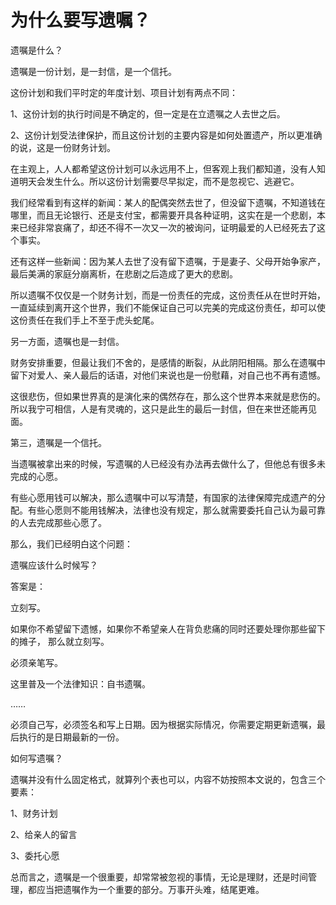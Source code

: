 # 为什么要写遗嘱？

遗嘱是什么？

遗嘱是一份计划，是一封信，是一个信托。 

这份计划和我们平时定的年度计划、项目计划有两点不同：

1、这份计划的执行时间是不确定的，但一定是在立遗嘱之人去世之后。

2、这份计划受法律保护，而且这份计划的主要内容是如何处置遗产，所以更准确的说，这是一份财务计划。

在主观上，人人都希望这份计划可以永远用不上，但客观上我们都知道，没有人知道明天会发生什么。所以这份计划需要尽早拟定，而不是忽视它、逃避它。

我们经常看到有这样的新闻：某人的配偶突然去世了，但没留下遗嘱，不知道钱在哪里，而且无论银行、还是支付宝，都需要开具各种证明，这实在是一个悲剧，本来已经非常哀痛了，却还不得不一次又一次的被询问，证明最爱的人已经死去了这个事实。

还有这样一些新闻：因为某人去世了没有留下遗嘱，于是妻子、父母开始争家产，最后美满的家庭分崩离析，在悲剧之后造成了更大的悲剧。

所以遗嘱不仅仅是一个财务计划，而是一份责任的完成，这份责任从在世时开始，一直延续到离开这个世界，我们不能保证自己可以完美的完成这份责任，却可以使这份责任在我们手上不至于虎头蛇尾。

另一方面，遗嘱也是一封信。

财务安排重要，但最让我们不舍的，是感情的断裂，从此阴阳相隔。那么在遗嘱中留下对爱人、亲人最后的话语，对他们来说也是一份慰藉，对自己也不再有遗憾。

这很悲伤，但如果世界真的是演化来的偶然存在，那么这个世界本来就是悲伤的。所以我宁可相信，人是有灵魂的，这只是此生的最后一封信，但在来世还能再见面。

第三，遗嘱是一个信托。

当遗嘱被拿出来的时候，写遗嘱的人已经没有办法再去做什么了，但他总有很多未完成的心愿。

有些心愿用钱可以解决，那么遗嘱中可以写清楚，有国家的法律保障完成遗产的分配。有些心愿则不能用钱解决，法律也没有规定，那么就需要委托自己认为最可靠的人去完成那些心愿了。

那么，我们已经明白这个问题：

遗嘱应该什么时候写？

答案是：

立刻写。

如果你不希望留下遗憾，如果你不希望亲人在背负悲痛的同时还要处理你那些留下的摊子， 那么就立刻写。

必须亲笔写。

这里普及一个法律知识：自书遗嘱。

……

必须自己写，必须签名和写上日期。因为根据实际情况，你需要定期更新遗嘱，最后执行的是日期最新的一份。

如何写遗嘱？

遗嘱并没有什么固定格式，就算列个表也可以，内容不妨按照本文说的，包含三个要素：

1、财务计划

2、给亲人的留言

3、委托心愿

总而言之，遗嘱是一个很重要，却常常被忽视的事情，无论是理财，还是时间管理，都应当把遗嘱作为一个重要的部分。万事开头难，结尾更难。